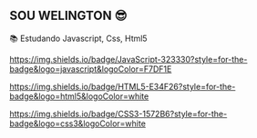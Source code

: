 ## SOU WELINGTON 😎

   📚 Estudando Javascript, Css, Html5
   
   
   https://img.shields.io/badge/JavaScript-323330?style=for-the-badge&logo=javascript&logoColor=F7DF1E
    

   https://img.shields.io/badge/HTML5-E34F26?style=for-the-badge&logo=html5&logoColor=white

   
   https://img.shields.io/badge/CSS3-1572B6?style=for-the-badge&logo=css3&logoColor=white
